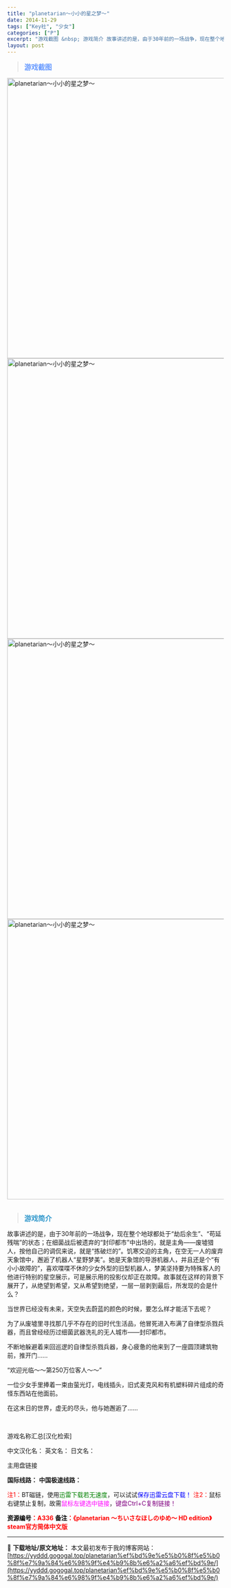 ```yaml
---
title: "planetarian～小小的星之梦～"
date: 2014-11-29
tags: ["Key社", "少女"]
categories: ["P"]
excerpt: "游戏截图 &nbsp; 游戏简介 故事讲述的是，由于30年前的一场战争，现在整个地球都处于“劫后余生”、“苟延残喘”的状态；在细菌战后被遗弃的“封印都市”中出场的，就是主角——废墟猎人，按他自己的调侃来说，就是“拣破烂的”。饥寒交迫的主角，在空无一人的废弃天象馆中，邂逅了机器人“星野梦美”。她是天象&hellip;"
layout: post
---
```


<div>
<blockquote><b><span style="font-size: 12pt; color: #6699ff;">游戏截图</span></b></blockquote>
<div><img title="点击放大" src="https://yyddd.gogogal.top/wp-content/uploads/2025/04/20250430_6811ef6388cf5.webp" alt="planetarian～小小的星之梦～" width="650" /></div>
<div><img title="点击放大" src="https://yyddd.gogogal.top/wp-content/uploads/2025/04/20250430_6811ef6506fac.webp" alt="planetarian～小小的星之梦～" width="650" /></div>
<div><img title="点击放大" src="https://yyddd.gogogal.top/wp-content/uploads/2025/04/20250430_6811ef66c271a.webp" alt="planetarian～小小的星之梦～" width="650" /></div>
<div><img title="点击放大" src="https://yyddd.gogogal.top/wp-content/uploads/2025/04/20250430_6811ef689785a.webp" alt="planetarian～小小的星之梦～" width="650" /></div>
&nbsp;
<blockquote><b><span style="font-size: 12pt; color: #3399cc;">游戏简介</span></b></blockquote>
<div>故事讲述的是，由于30年前的一场战争，现在整个地球都处于“劫后余生”、“苟延残喘”的状态；在细菌战后被遗弃的“封印都市”中出场的，就是主角——废墟猎人，按他自己的调侃来说，就是“拣破烂的”。饥寒交迫的主角，在空无一人的废弃天象馆中，邂逅了机器人“星野梦美”。她是天象馆的导游机器人，并且还是个“有小小故障的”，喜欢喋喋不休的少女外型的旧型机器人，梦美坚持要为特殊客人的他进行特别的星空展示，可是展示用的投影仪却正在故障。故事就在这样的背景下展开了，从绝望到希望，又从希望到绝望，一层一层剥到最后，所发现的会是什么？

当世界已经没有未来，天空失去蔚蓝的颜色的时候，要怎么样才能活下去呢？

为了从废墟里寻找那几乎不存在的旧时代生活品，他冒死进入布满了自律型杀戮兵器，而且曾经经历过细菌武器洗礼的无人城市——封印都市。

不断地躲避着来回巡逻的自律型杀戮兵器，身心疲惫的他来到了一座圆顶建筑物前，推开门……

“欢迎光临～～第250万位客人～～”

一位少女手里捧着一束由萤光灯，电线插头，旧式麦克风和有机塑料碎片组成的奇怪东西站在他面前。

在这末日的世界，虚无的尽头，他与她邂逅了……</div>
&nbsp;

游戏名称汇总[汉化检索]

中文汉化名：
英文名：
日文名：
</div>
<div class="panel panel-primary">
<div class="panel-heading">主用盘链接</div>
<div class="panel-body">

<b>国际线路：</b>
<b>中国极速线路：</b>


<span style="color: #ff0000;">注1：</span>BT磁链，使用<span style="color: #008000;">迅雷下载若无速度</span>，可以试试<span style="color: #0000ff;">保存迅雷云盘下载！</span>
<span style="color: #ff0000;">注2：</span>鼠标右键禁止复制，故需<span style="color: #ff00ff;">鼠标左键选中链接</span>，<span style="color: #800080;">键盘Ctrl+C复制链接！</span>

</div>
<div class="panel-footer"><span style="color: #ff0000;"><b><span style="color: #000000;">资源编号</span>：A336</b></span>
<span style="color: #ff0000;"><b><span style="color: #000000;">备注</span>：《planetarian ～ちいさなほしのゆめ～ HD edition》steam官方简体中文版</b></span></div>
</div>

---
📖 **下载地址/原文地址：** 本文最初发布于我的博客网站：[https://yyddd.gogogal.top/planetarian%ef%bd%9e%e5%b0%8f%e5%b0%8f%e7%9a%84%e6%98%9f%e4%b9%8b%e6%a2%a6%ef%bd%9e/](https://yyddd.gogogal.top/planetarian%ef%bd%9e%e5%b0%8f%e5%b0%8f%e7%9a%84%e6%98%9f%e4%b9%8b%e6%a2%a6%ef%bd%9e/)

